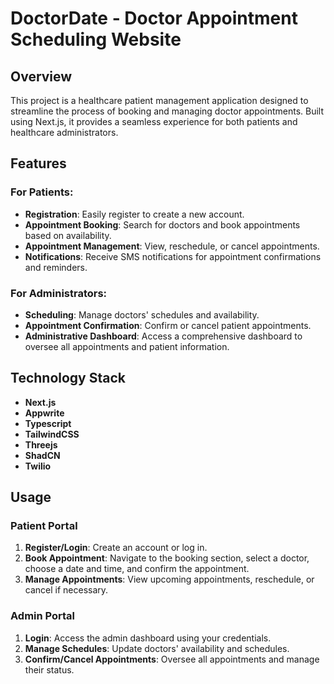 # DoctorDate - Doctor Appointment Scheduling Website

## Overview

This project is a healthcare patient management application designed to streamline the process of booking and managing doctor appointments. Built using Next.js, it provides a seamless experience for both patients and healthcare administrators.

## Features

### For Patients:
- **Registration**: Easily register to create a new account.
- **Appointment Booking**: Search for doctors and book appointments based on availability.
- **Appointment Management**: View, reschedule, or cancel appointments.
- **Notifications**: Receive SMS notifications for appointment confirmations and reminders.

### For Administrators:
- **Scheduling**: Manage doctors' schedules and availability.
- **Appointment Confirmation**: Confirm or cancel patient appointments.
- **Administrative Dashboard**: Access a comprehensive dashboard to oversee all appointments and patient information.

## Technology Stack

- **Next.js**
- **Appwrite**
- **Typescript**
- **TailwindCSS**
- **Threejs**
- **ShadCN**
- **Twilio**


## Usage

### Patient Portal

1. **Register/Login**: Create an account or log in.
2. **Book Appointment**: Navigate to the booking section, select a doctor, choose a date and time, and confirm the appointment.
3. **Manage Appointments**: View upcoming appointments, reschedule, or cancel if necessary.

### Admin Portal

1. **Login**: Access the admin dashboard using your credentials.
2. **Manage Schedules**: Update doctors' availability and schedules.
3. **Confirm/Cancel Appointments**: Oversee all appointments and manage their status.

